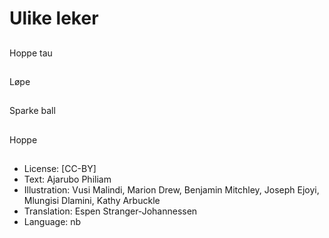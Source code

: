 # Ulike leker

##
Hoppe tau

##
Løpe

##
Sparke ball

##
Hoppe

##
* License: [CC-BY]
* Text: Ajarubo Philiam
* Illustration: Vusi Malindi, Marion Drew, Benjamin Mitchley, Joseph Ejoyi, Mlungisi Dlamini, Kathy Arbuckle
* Translation: Espen Stranger-Johannessen
* Language: nb
